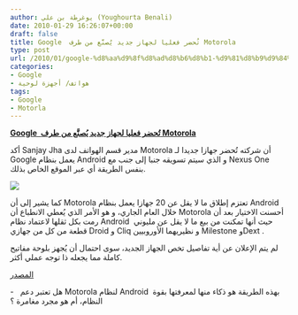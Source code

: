 ```yaml
---
author: يوغرطة بن علي (Youghourta Benali)
date: 2010-01-29 16:26:07+00:00
draft: false
title: Google  تُحضر فعليا لجهاز جديد يُصنَّع من طرف Motorola
type: post
url: /2010/01/google-%d8%aa%d9%8f%d8%ad%d8%b6%d8%b1-%d9%81%d8%b9%d9%84%d9%8a%d8%a7-%d9%84%d8%ac%d9%87%d8%a7%d8%b2-%d8%ac%d8%af%d9%8a%d8%af-%d9%8a%d9%8f%d8%b5%d9%86%d9%91%d9%8e%d8%b9-%d9%85%d9%86-%d8%b7%d8%b1%d9%81/
categories:
- Google
- هواتف/ أجهزة لوحية
tags:
- Google
- Motorla
---
```


[**Google  تُحضر فعليا لجهاز جديد يُصنَّع من طرف Motorola**](https://www.it-scoop.com/2010/01/google-%d8%aa%d9%8f%d8%ad%d8%b6%d8%b1-%d9%81%d8%b9%d9%84%d9%8a%d8%a7-%d9%84%d8%ac%d9%87%d8%a7%d8%b2-%d8%ac%d8%af%d9%8a%d8%af-%d9%8a%d9%8f%d8%b5%d9%86%d9%91%d9%8e%d8%b9-%d9%85%d9%86-%d8%b7%d8%b1%d9%81/)


أكد Sanjay Jha مدير قسم الهواتف لدى Motorola أن شركته تُحضر جهازا جديدا لـ Google يعمل بنظام Android و الذي سيتم تسويقه جنبا إلى جنب مع Nexus One   بنفس الطريقة أي عبر الموقع الخاص بذلك.

[![](https://www.it-scoop.com/wp-content/uploads/2010/01/motorola_shadow_450.jpg)
](https://www.it-scoop.com/2010/01/google-%d8%aa%d9%8f%d8%ad%d8%b6%d8%b1-%d9%81%d8%b9%d9%84%d9%8a%d8%a7-%d9%84%d8%ac%d9%87%d8%a7%d8%b2-%d8%ac%d8%af%d9%8a%d8%af-%d9%8a%d9%8f%d8%b5%d9%86%d9%91%d9%8e%d8%b9-%d9%85%d9%86-%d8%b7%d8%b1%d9%81/)

كما يشير إلى أن Motorola تعتزم إطلاق ما لا يقل عن 20 جهازا يعمل بنظام Android خلال العام الجاري، و هو الأمر الذي يُعطي الانطباع أن Motorola أحسنت الاختيار بعد أن رمت بكل ثقلها لاعتماد نظام Android  حيث أنها تمكنت من بيع ما لا يقل عن مليوني قطعة من كل من جهازي Droid و Cliq و نظيريهما الأوروبيين Milestone وDext .

لم يتم الإعلان عن أية تفاصيل تخص الجهاز الجديد، سوى احتمال أن يُجهز بلوحة مفاتيح كاملة مما يجعله ذا توجه عملي أكثر.

[المصدر](http://www.thestreet.com/story/10668982/1/motorola-building-a-google-only-phone.html)

-   هل تعتبر دعم Motorola لنظام Android  بهذه الطريقة هو ذكاء منها لمعرفتها بقوة النظام، أم هو مجرد مغامرة ؟
